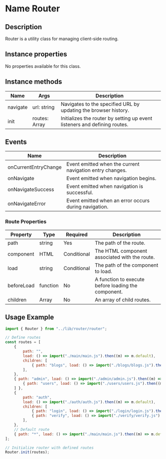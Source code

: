 # Name Router

## Description

Router is a utility class for managing client-side routing.

## Instance properties

No properties available for this class.

## Instance methods

| Name     | Args         | Description                                                  |
| -------- | ------------ | ------------------------------------------------------------ |
| navigate | url: string | Navigates to the specified URL by updating the browser history. |
| init     | routes: Array | Initializes the router by setting up event listeners and defining routes. |

## Events

| Name               | Description                                                 |
| ------------------ | ----------------------------------------------------------- |
| onCurrentEntryChange | Event emitted when the current navigation entry changes.   |
| onNavigate         | Event emitted when navigation begins.                      |
| onNavigateSuccess  | Event emitted when navigation is successful.               |
| onNavigateError    | Event emitted when an error occurs during navigation.      |

### Route Properties

| Property     | Type      | Required | Description                                     |
| ------------ | --------- | -------- | ----------------------------------------------- |
| path         | string    | Yes      | The path of the route.                         |
| component    | HTML      | Conditional | The HTML component associated with the route.  |
| load         | string    | Conditional | The path of the component to load.             |
| beforeLoad   | function  | No       | A function to execute before loading the component. |
| children     | Array     | No       | An array of child routes.                      |


## Usage Example

```javascript
import { Router } from "../lib/router/router";

// Define routes
const routes = [
    {
        path: "",
        load: () => import("./main/main.js").then((m) => m.default),
        children: [
            { path: "blogs", load: () => import("./blogs/blogs.js").then((m) => m.default), children: [{ path: "blog", load: () => import("./blog/blog.js").then((m) => m.default) }] },
        ],
    },
    { path: "admin", load: () => import("./admin/admin.js").then((m) => m.default), children:[
        { path: "users", load: () => import("./users/users.js").then((m) => m.default), children: [{ path: "user", load: () => import("./user/user.js").then((m) => m.default) }] },
    ] },
    {
        path: "auth",
        load: () => import("./auth/auth.js").then((m) => m.default),
        children: [
            { path: "login", load: () => import("./login/login.js").then((m) => m.default) },
            { path: "verify", load: () => import("./verify/verify.js").then((m) => m.default) },
        ],
    },
    // Default route
    { path: "*", load: () => import("./main/main.js").then((m) => m.default) },
];

// Initialize router with defined routes
Router.init(routes);
```

